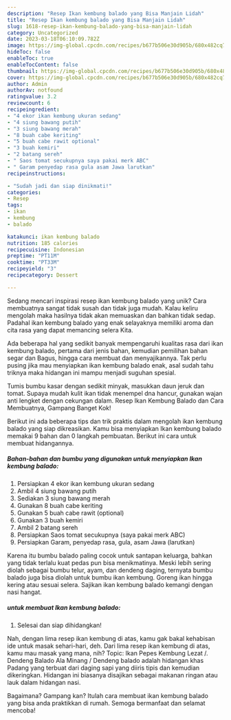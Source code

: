 ```yaml
---
description: "Resep Ikan kembung balado yang Bisa Manjain Lidah"
title: "Resep Ikan kembung balado yang Bisa Manjain Lidah"
slug: 1618-resep-ikan-kembung-balado-yang-bisa-manjain-lidah
category: Uncategorized
date: 2023-03-18T06:10:09.782Z
image: https://img-global.cpcdn.com/recipes/b677b506e30d905b/680x482cq70/ikan-kembung-balado-foto-resep-utama.jpg
hideToc: false
enableToc: true
enableTocContent: false
thumbnail: https://img-global.cpcdn.com/recipes/b677b506e30d905b/680x482cq70/ikan-kembung-balado-foto-resep-utama.jpg
cover: https://img-global.cpcdn.com/recipes/b677b506e30d905b/680x482cq70/ikan-kembung-balado-foto-resep-utama.jpg
author: Admin
authorAv: notfound
ratingvalue: 3.2
reviewcount: 6
recipeingredient:
- "4 ekor ikan kembung ukuran sedang"
- "4 siung bawang putih"
- "3 siung bawang merah"
- "8 buah cabe keriting"
- "5 buah cabe rawit optional"
- "3 buah kemiri"
- "2 batang sereh"
- " Saos tomat secukupnya saya pakai merk ABC"
- " Garam penyedap rasa gula asam Jawa larutkan"
recipeinstructions:

- "Sudah jadi dan siap dinikmati!"
categories:
- Resep
tags:
- ikan
- kembung
- balado

katakunci: ikan kembung balado 
nutrition: 185 calories
recipecuisine: Indonesian
preptime: "PT11M"
cooktime: "PT33M"
recipeyield: "3"
recipecategory: Dessert

---
```





Sedang mencari inspirasi resep ikan kembung balado yang unik? Cara membuatnya sangat tidak susah dan tidak juga mudah. Kalau keliru mengolah maka hasilnya tidak akan memuaskan dan bahkan tidak sedap. Padahal ikan kembung balado yang enak selayaknya memiliki aroma dan cita rasa yang dapat memancing selera Kita.





Ada beberapa hal yang sedikit banyak mempengaruhi kualitas rasa dari ikan kembung balado, pertama dari jenis bahan, kemudian pemilihan bahan segar dan Bagus, hingga cara membuat dan menyajikannya. Tak perlu pusing jika mau menyiapkan ikan kembung balado enak,      asal sudah tahu triknya maka hidangan ini mampu menjadi suguhan spesial.














Tumis bumbu kasar dengan sedikit minyak, masukkan daun jeruk dan tomat. Supaya mudah kulit ikan tidak menempel dna hancur, gunakan wajan anti lengket dengan cekungan dalam. Resep Ikan Kembung Balado dan Cara Membuatnya, Gampang Banget Kok!






Berikut ini ada beberapa tips dan trik praktis dalam mengolah ikan kembung balado yang siap dikreasikan. Kamu bisa menyiapkan Ikan kembung balado memakai 9 bahan dan 0 langkah pembuatan. Berikut ini cara untuk membuat hidangannya.

<!--inarticleads1-->

##### Bahan-bahan dan bumbu yang digunakan untuk menyiapkan Ikan kembung balado:

1. Persiapkan 4 ekor ikan kembung ukuran sedang
1. Ambil 4 siung bawang putih
1. Sediakan 3 siung bawang merah
1. Gunakan 8 buah cabe keriting
1. Gunakan 5 buah cabe rawit (optional)
1. Gunakan 3 buah kemiri
1. Ambil 2 batang sereh
1. Persiapkan  Saos tomat secukupnya (saya pakai merk ABC)
1. Persiapkan  Garam, penyedap rasa, gula, asam Jawa (larutkan)


Karena itu bumbu balado paling cocok untuk santapan keluarga, bahkan yang tidak terlalu kuat pedas pun bisa menikmatinya. Meski lebih sering diolah sebagai bumbu telur, ayam, dan dendeng daging, ternyata bumbu balado juga bisa diolah untuk bumbu ikan kembung. Goreng ikan hingga kering atau sesuai selera. Sajikan ikan kembung balado kemangi dengan nasi hangat. 

<!--inarticleads2-->

#####  untuk membuat Ikan kembung balado:


1. Selesai dan siap dihidangkan!

Nah, dengan lima resep ikan kembung di atas, kamu gak bakal kehabisan ide untuk masak sehari-hari, deh. Dari lima resep ikan kembung di atas, kamu mau masak yang mana, nih? Topic: Ikan Pepes Kembung Lezat /. Dendeng Balado Ala Minang / Dendeng balado adalah hidangan khas Padang yang terbuat dari daging sapi yang diiris tipis dan kemudian dikeringkan. Hidangan ini biasanya disajikan sebagai makanan ringan atau lauk dalam hidangan nasi. 

Bagaimana? Gampang kan? Itulah cara membuat ikan kembung balado yang bisa anda praktikkan di rumah. Semoga bermanfaat dan selamat mencoba!
